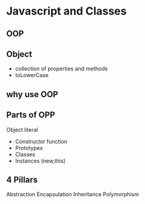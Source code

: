 # Javascript and Classes

## OOP 

## Object
- collection of properties and methods
- toLowerCase

## why use OOP

## Parts of OPP
Object literal

- Constructor function
- Prototypes
- Classes
- Instances (new,this)

## 4 Pillars
Abstraction
Encapsulation
Inheritance
Polymorphism